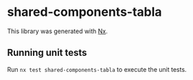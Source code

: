 # shared-components-tabla

This library was generated with [Nx](https://nx.dev).

## Running unit tests

Run `nx test shared-components-tabla` to execute the unit tests.
